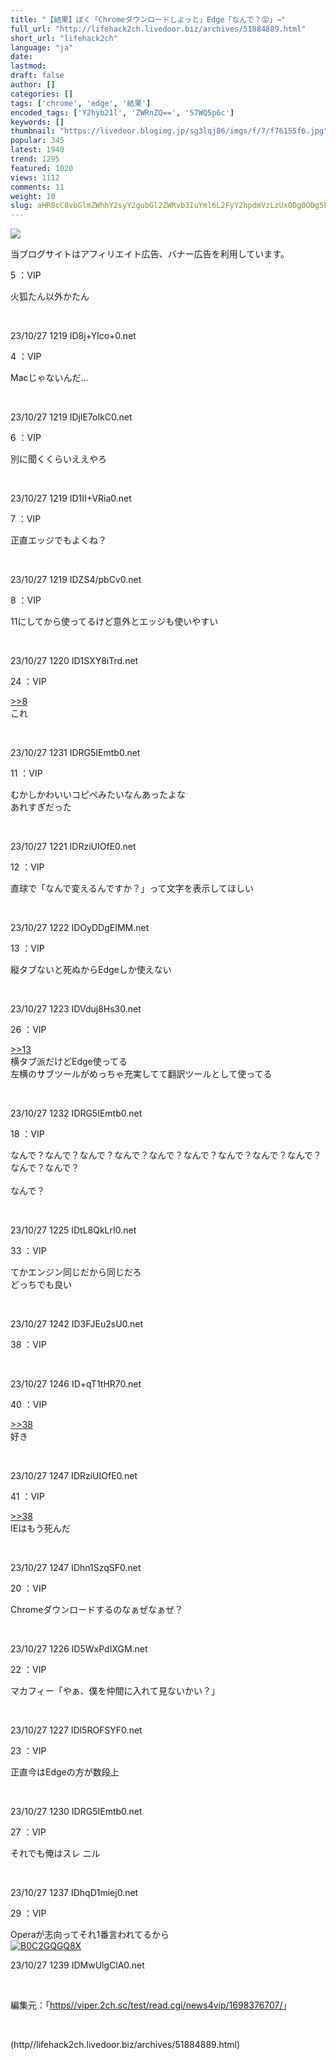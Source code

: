 ```yaml
---
title: "【結果】ぼく「Chromeダウンロードしよっと」Edge「なんで？😡」→"
full_url: "http://lifehack2ch.livedoor.biz/archives/51884889.html"
short_url: "lifehack2ch"
language: "ja"
date: 
lastmod: 
draft: false
author: []
categories: []
tags: ['chrome', 'edge', '結果']
encoded_tags: ['Y2hyb21l', 'ZWRnZQ==', '57WQ5p6c']
keywords: []
thumbnail: "https://livedoor.blogimg.jp/sg3lqj86/imgs/f/7/f76155f6.jpg"
popular: 345
latest: 1940
trend: 1295
featured: 1020
views: 1112
comments: 11
weight: 10
slug: aHR0cC8vbGlmZWhhY2syY2gubGl2ZWRvb3IuYml6L2FyY2hpdmVzLzUxODg0ODg5Lmh0bWw=
---
```


![](https://livedoor.blogimg.jp/sg3lqj86/imgs/f/7/f76155f6.jpg)

<div><p>当ブログサイトはアフィリエイト広告、バナー広告を利用しています。</p><p class='t_name'>5 ：VIP</p> <p class='r1'>火狐たん以外かたん </p><br><p>23/10/27 1219 ID8j+Ylco+0.net</p> <p class='t_name'>4 ：VIP</p> <p class='r4'>Macじゃないんだ… </p><br><p>23/10/27 1219 IDjlE7oIkC0.net</p> <p class='t_name'>6 ：VIP</p> <p class='r4'>別に聞くくらいええやろ </p><br><p>23/10/27 1219 ID1II+VRia0.net</p> <p class='t_name'>7 ：VIP</p> <p class='r4'>正直エッジでもよくね？ </p><br><p>23/10/27 1219 IDZS4/pbCv0.net</p> <p class='t_name'>8 ：VIP</p> <p class='r2'>11にしてから使ってるけど意外とエッジも使いやすい </p><br><p>23/10/27 1220 ID1SXY8iTrd.net</p> <p class='t_name_res'>24 ：VIP</p> <p class='r4'><a href='#res_8'>>>8</a> <br> これ </p><br><p>23/10/27 1231 IDRG5IEmtb0.net</p> <p class='t_name'>11 ：VIP</p> <p class='r4'>むかしかわいいコピペみたいなんあったよな <br> あれすぎだった </p><br><p>23/10/27 1221 IDRziUIOfE0.net</p> <p class='t_name'>12 ：VIP</p> <p class='r4'>直球で「なんで変えるんですか？」って文字を表示してほしい </p><br><p>23/10/27 1222 IDOyDDgEIMM.net</p> <p class='t_name'>13 ：VIP</p> <p class='r1'>縦タブないと死ぬからEdgeしか使えない </p><br><p>23/10/27 1223 IDVduj8Hs30.net</p> <p class='t_name_res'>26 ：VIP</p> <p class='r4'><a href='#res_13'>>>13</a> <br> 横タブ派だけどEdge使ってる <br> 左横のサブツールがめっちゃ充実してて翻訳ツールとして使ってる </p><br><p>23/10/27 1232 IDRG5IEmtb0.net</p> <p class='t_name'>18 ：VIP</p> <p class='r4'>なんで？なんで？なんで？なんで？なんで？なんで？なんで？なんで？なんで？なんで？なんで？ <br> <br> なんで？ </p><br><p>23/10/27 1225 IDtL8QkLrI0.net</p> <p class='t_name'>33 ：VIP</p> <p class='r4'>てかエンジン同じだから同じだろ <br> どっちでも良い </p><br><p>23/10/27 1242 ID3FJEu2sU0.net</p> <p class='t_name'>38 ：VIP</p> <br><p>23/10/27 1246 ID+qT1tHR70.net</p> <p class='t_name_res'>40 ：VIP</p> <p class='r4'><a href='#res_38'>>>38</a> <br> 好き </p><br><p>23/10/27 1247 IDRziUIOfE0.net</p> <p class='t_name_res'>41 ：VIP</p> <p class='r4'><a href='#res_38'>>>38</a> <br> IEはもう死んだ </p><br><p>23/10/27 1247 IDhn1SzqSF0.net</p> <p class='t_name'>20 ：VIP</p> <p class='r4'>Chromeダウンロードするのなぁぜなぁぜ？ </p><br><p>23/10/27 1226 ID5WxPdIXGM.net</p> <p class='t_name'>22 ：VIP</p> <p class='r4'>マカフィー「やぁ、僕を仲間に入れて見ないかい？」 </p><br><p>23/10/27 1227 IDl5ROFSYF0.net</p> <p class='t_name'>23 ：VIP</p> <p class='r4'>正直今はEdgeの方が数段上 </p><br><p>23/10/27 1230 IDRG5IEmtb0.net</p> <p class='t_name'>27 ：VIP</p> <p class='r4'>それでも俺はスレ ニル </p><br><p>23/10/27 1237 IDhqD1miej0.net</p> <p class='t_name'>29 ：VIP</p> <p class='r2'>Operaが志向ってそれ1番言われてるから<br><a href='https//www.amazon.co.jp/dp/B0C2GQGQ8X/?tag=nishiky24-22' target='_blank'><img src='https//m.media-amazon.com/images/I/51H8kJoLQvL._SL500_.jpg' alt='B0C2GQGQ8X' border='0'></a> </p><p>23/10/27 1239 IDMwUlgClA0.net</p> <br><p class='p_url'>編集元：「<a href='https//viper.2ch.sc/test/read.cgi/news4vip/1698376707/' target='_blank'>https//viper.2ch.sc/test/read.cgi/news4vip/1698376707/</a>」</p> <br clear='all'></div>

(http//lifehack2ch.livedoor.biz/archives/51884889.html)
